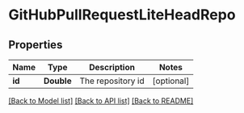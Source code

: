 # GitHubPullRequestLiteHeadRepo

## Properties
Name | Type | Description | Notes
------------ | ------------- | ------------- | -------------
**id** | **Double** | The repository id | [optional] 

[[Back to Model list]](../README.md#documentation-for-models) [[Back to API list]](../README.md#documentation-for-api-endpoints) [[Back to README]](../README.md)


